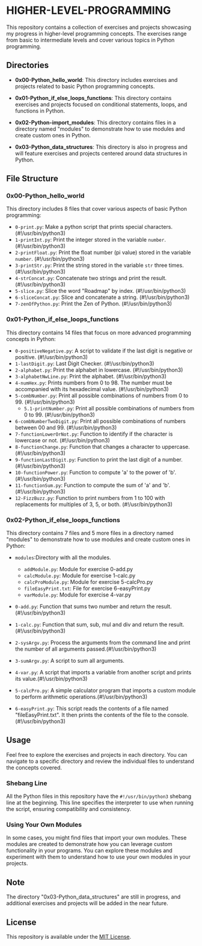 # HIGHER-LEVEL-PROGRAMMING

This repository contains a collection of exercises and projects showcasing my progress in higher-level programming concepts. The exercises range from basic to intermediate levels and cover various topics in Python programming.

## Directories

- **0x00-Python_hello_world**: This directory includes exercises and projects related to basic Python programming concepts.

- **0x01-Python_if_else_loops_functions**: This directory contains exercises and projects focused on conditional statements, loops, and functions in Python.

- **0x02-Python-import_modules**: This directory contains files in a directory named "modules" to demonstrate how to use modules and create custom ones in Python.

- **0x03-Python_data_structures**: This directory is also in progress and will feature exercises and projects centered around data structures in Python.

## File Structure

### 0x00-Python_hello_world

This directory includes 8 files that cover various aspects of basic Python programming:

- `0-print.py`: Make a python script that prints special characters. (#!/usr/bin/python3)
- `1-printInt.py`: Print the integer stored in the variable `number`. (#!/usr/bin/python3)
- `2-printFloat.py`: Print the float number (pi value) stored in the variable `number`. (#!/usr/bin/python3)
- `3-printStr.py`: Print the string stored in the variable `str` three times. (#!/usr/bin/python3)
- `4-strConcat.py`: Concatenate two strings and print the result. (#!/usr/bin/python3)
- `5-slice.py`: Slice the word "Roadmap" by index. (#!/usr/bin/python3)
- `6-sliceConcat.py`: Slice and concatenate a string. (#!/usr/bin/python3)
- `7-zenOfPython.py`: Print the Zen of Python. (#!/usr/bin/python3)

### 0x01-Python_if_else_loops_functions

This directory contains 14 files that focus on more advanced programming concepts in Python:

- `0-positiveNegative.py`: A script to validate if the last digit is negative or positive. (#!/usr/bin/python3)
- `1-lastDigit.py`: Last Digit Checker. (#!/usr/bin/python3)
- `2-alphabet.py`: Print the alphabet in lowercase. (#!/usr/bin/python3)
- `3-alphabetNwLine.py`: Print the alphabet. (#!/usr/bin/python3)
- `4-numHex.py`: Prints numbers from 0 to 98. The number must be accompanied with its hexadecimal value. (#!/usr/bin/python3)
- `5-combNumber.py`: Print all possible combinations of numbers from 0 to 99. (#!/usr/bin/python3)
  - `5.1-printNumber.py`: Print all possible combinations of numbers from 0 to 99. (#!/usr/bin/python3)
- `6-combNumberTwoDigit.py`: Print all possible combinations of numbers between 00 and 99. (#!/usr/bin/python3)
- `7-functionLowerOrNot.py`: Function to identify if the character is lowercase or not. (#!/usr/bin/python3)
- `8-functionChange.py`: Function that changes a character to uppercase. (#!/usr/bin/python3)
- `9-functionLastDigit.py`: Function to print the last digit of a number. (#!/usr/bin/python3)
- `10-functionPower.py`: Function to compute 'a' to the power of 'b'. (#!/usr/bin/python3)
- `11-functionSum.py`: Function to compute the sum of 'a' and 'b'. (#!/usr/bin/python3)
- `12-FizzBuzz.py`: Function to print numbers from 1 to 100 with replacements for multiples of 3, 5, or both. (#!/usr/bin/python3)

### 0x02-Python_if_else_loops_functions

This directory contains 7 files and 5 more files in a directory named "modules" to demonstrate how to use modules and create custom ones in Python:

- `modules`:Directory with all the modules.

  - `addModule.py`: Module for exercise 0-add.py
  - `calcModule.py`: Module for exercise 1-calc.py
  - `calcProModule.py`: Module for exercise 5-calcPro.py
  - `fileEasyPrint.txt`: File for exercise 6-easyPrint.py
  - `varModule.py`: Module for exercise 4-var.py

- `0-add.py`: Function that sums two number and return the result.(#!/usr/bin/python3)
- `1-calc.py`: Function that sum, sub, mul and div and return the result. (#!/usr/bin/python3)
- `2-sysArgv.py`: Process the arguments from the command line and print the number of all arguments passed.(#!/usr/bin/python3)
- `3-sumArgv.py`: A script to sum all arguments.
- `4-var.py`: A script that imports a variable from another script and prints its value.(#!/usr/bin/python3)
- `5-calcPro.py`: A simple calculator program that imports a custom module to perform arithmetic operations.(#!/usr/bin/python3)
- `6-easyPrint.py`: This script reads the contents of a file named "fileEasyPrint.txt". It then prints the contents of the file to the console.(#!/usr/bin/python3)

## Usage

Feel free to explore the exercises and projects in each directory. You can navigate to a specific directory and review the individual files to understand the concepts covered.

### Shebang Line

All the Python files in this repository have the `#!/usr/bin/python3` shebang line at the beginning. This line specifies the interpreter to use when running the script, ensuring compatibility and consistency.

### Using Your Own Modules

In some cases, you might find files that import your own modules. These modules are created to demonstrate how you can leverage custom functionality in your programs. You can explore these modules and experiment with them to understand how to use your own modules in your projects.

## Note

The directory "0x03-Python_data_structures" are still in progress, and additional exercises and projects will be added in the near future.

## License

This repository is available under the [MIT License](LICENSE).
